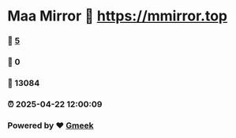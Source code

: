 # Maa Mirror :link: https://mmirror.top 
### :page_facing_up: [5](https://mmirror.top/tag.html) 
### :speech_balloon: 0 
### :hibiscus: 13084 
### :alarm_clock: 2025-04-22 12:00:09 
### Powered by :heart: [Gmeek](https://github.com/Meekdai/Gmeek)
